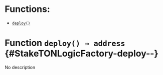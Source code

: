 

# Functions:
- [`deploy()`](#StakeTONLogicFactory-deploy--)


# Function `deploy() → address` {#StakeTONLogicFactory-deploy--}
No description

